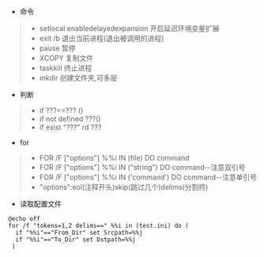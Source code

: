 * 命令
>* setlocal enabledelayedexpansion 开启延迟环境变量扩展
>* exit /b 退出当前进程(退出被调用的进程)
>* pause  暂停
>* XCOPY 复制文件
>* taskkill 终止进程
>* mkdir 创建文件夹,可多层
* 判断
>* if ???==??? ()
>* if not defined ???()
>* if exist "???" rd ???
* for
>* FOR /F ["options"] %%i IN (file) DO command
>* FOR /F ["options"] %%i IN ("string") DO command--注意双引号
>* FOR /F ["options"] %%i IN ('command') DO command--注意单引号
>* "options":eol(注释开头)skip(跳过几个)delims(分割符)







* 读取配置文件
```
@echo off
for /f "tokens=1,2 delims==" %%i in (test.ini) do (
  if "%%i"=="From_Dir" set Srcpath=%%j
  if "%%i"=="To_Dir" set Dstpath=%%j
 )
```